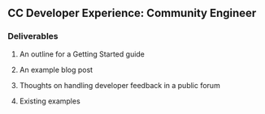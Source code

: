 ## CC Developer Experience: Community Engineer

### Deliverables

1. An outline for a Getting Started guide

2. An example blog post

3. Thoughts on handling developer feedback in a public forum

4. Existing examples
